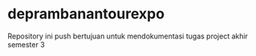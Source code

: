 # deprambanantourexpo
Repository ini push bertujuan untuk mendokumentasi tugas project akhir semester 3
